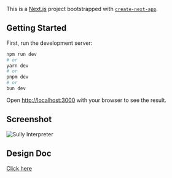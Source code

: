 This is a [Next.js](https://nextjs.org) project bootstrapped with [`create-next-app`](https://nextjs.org/docs/app/api-reference/cli/create-next-app).

## Getting Started

First, run the development server:

```bash
npm run dev
# or
yarn dev
# or
pnpm dev
# or
bun dev
```

Open [http://localhost:3000](http://localhost:3000) with your browser to see the result.

## Screenshot

![Sully Interpreter](https://github.com/user-attachments/assets/3f1d06a1-4cb3-4251-a2df-a6e26beaecaa)

## Design Doc

[Click here](https://docs.google.com/document/d/156Gy_jnPFoW4MSBp2LlM6e7xsOqXxow7pz4YkHW4aGw/edit?usp=sharing)
